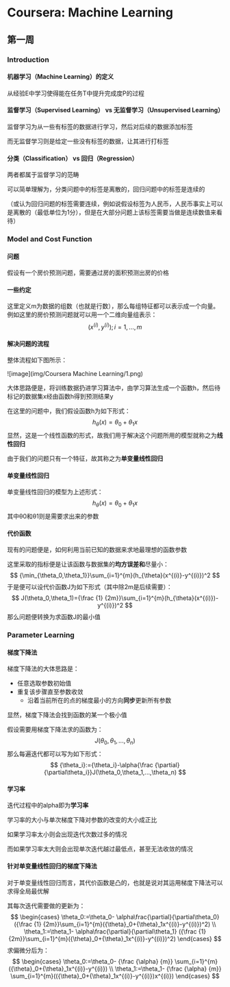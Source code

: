 # Coursera: Machine Learning

<script type="text/javascript" src="http://cdn.mathjax.org/mathjax/latest/MathJax.js?config=default"></script>

## 第一周

### Introduction

#### 机器学习（Machine Learning）的定义

从经验E中学习使得能在任务T中提升完成度P的过程

#### 监督学习（Supervised Learning） vs 无监督学习（Unsupervised Learning）

监督学习为从一些有标签的数据进行学习，然后对后续的数据添加标签

而无监督学习则是给定一些没有标签的数据，让其进行打标签

#### 分类（Classification） vs 回归（Regression）

两者都属于监督学习的范畴

可以简单理解为，分类问题中的标签是离散的，回归问题中的标签是连续的

（或认为回归问题的标签需要连续，例如说假设标签为人民币，人民币事实上可以是离散的（最低单位为1分），但是在大部分问题上该标签需要当做是连续数值来看待）

### Model and Cost Function

#### 问题

假设有一个房价预测问题，需要通过房的面积预测出房的价格

#### 一些约定

这里定义m为数据的组数（也就是行数），那么每组特征都可以表示成一个向量。例如这里的房价预测问题就可以用一个二维向量组表示：
$$
(x^{(i)},y^{(i)});i=1,...,m
$$

#### 解决问题的流程

整体流程如下图所示：

![image](img/Coursera Machine Learning/1.png)

大体思路便是，将训练数据扔进学习算法中，由学习算法生成一个函数h，然后待标记的数据集x经由函数h得到预测结果y

在这里的问题中，我们假设函数h为如下形式：
$$
h_{\theta}(x)={\theta}_0+{\theta}_1x
$$
显然，这是一个线性函数的形式，故我们用于解决这个问题所用的模型就称之为**线性回归**

由于我们的问题只有一个特征，故其称之为**单变量线性回归**

#### 单变量线性回归

单变量线性回归的模型为上述形式：
$$
h_{\theta}(x)={\theta}_0+{\theta}_1x
$$
其中θ0和θ1则是需要求出来的参数

#### 代价函数

现有的问题便是，如何利用当前已知的数据来求地最理想的函数参数

这里采取的指标便是让该函数与数据集的**均方误差和**尽量小：
$$
{\min_{\theta_0,\theta_1}}\sum_{i=1}^{m}(h_{\theta}(x^{(i)}-y^{(i)})^2
$$
于是便可以设代价函数J为如下形式（其中除2m是后续需要）：
$$
J(\theta_0,\theta_1)={\frac {1} {2m}}\sum_{i=1}^{m}(h_{\theta}(x^{(i)})-y^{(i)})^2
$$
那么问题便转换为求函数J的最小值

### Parameter Learning

#### 梯度下降法

梯度下降法的大体思路是：

+ 任意选取参数初始值
+ 重复该步骤直至参数收敛
  + 沿着当前所在的点的梯度最小的方向**同步**更新所有参数

显然，梯度下降法会找到函数的某一个极小值

假设需要用梯度下降法求的函数为：
$$
J(\theta_0,\theta_1,...,\theta_n)
$$
那么每遍迭代都可以写为如下形式：
$$
{\theta_i}:={\theta_i}-\alpha{\frac {\partial}{\partial\theta_i}}J(\theta_0,\theta_1,...,\theta_n)
$$

#### 学习率

迭代过程中的alpha即为**学习率**

学习率的大小与单次梯度下降对参数的改变的大小成正比

如果学习率太小则会出现迭代次数过多的情况

而如果学习率太大则会出现单次迭代越过最低点，甚至无法收敛的情况

#### 针对单变量线性回归的梯度下降法

对于单变量线性回归而言，其代价函数是凸的，也就是说对其运用梯度下降法可以求得全局最优解

其每次迭代需要做的更新为：
$$
\begin{cases}
\theta_0:=\theta_0-
\alpha\frac{\partial}{\partial\theta_0}
({\frac {1} {2m}}\sum_{i=1}^{m}({\theta}_0+{\theta}_1x^{(i)}-y^{(i)})^2) 
\\ 
\theta_1:=\theta_1-
\alpha\frac{\partial}{\partial\theta_1}
({\frac {1} {2m}}\sum_{i=1}^{m}({\theta}_0+{\theta}_1x^{(i)}-y^{(i)})^2)
\end{cases}
$$
求偏微分后为：
$$
\begin{cases}
\theta_0:=\theta_0-
{\frac {\alpha} {m}}
\sum_{i=1}^{m}({\theta}_0+{\theta}_1x^{(i)}-y^{(i)})
\\ 
\theta_1:=\theta_1-
{\frac {\alpha} {m}}
\sum_{i=1}^{m}(({\theta}_0+{\theta}_1x^{(i)}-y^{(i)})x^{(i)})
\end{cases}
$$
